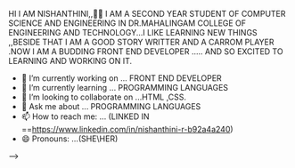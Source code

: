 HI I AM NISHANTHINI,,🔭🌱 
                      I AM A SECOND YEAR STUDENT OF COMPUTER SCIENCE AND ENGINEERING IN DR.MAHALINGAM COLLEGE OF ENGINEERING AND TECHNOLOGY...I LIKE LEARNING NEW THINGS ,,BESIDE THAT I AM A GOOD STORY WRITTER AND A CARROM PLAYER .NOW I AM A BUDDING FRONT END DEVELOPER ..... AND SO EXCITED TO LEARNING AND WORKING ON IT.

- 🔭 I’m currently working on ... FRONT END DEVELOPER
- 🌱 I’m currently learning ... PROGRAMMING LANGUAGES
- 👯 I’m looking to collaborate on ...HTML ,CSS.
- 💬 Ask me about ... PROGRAMMING LANGUAGES
- 📫 How to reach me: ... (LINKED IN ==https://www.linkedin.com/in/nishanthini-r-b92a4a240)
- 😄 Pronouns: ...(SHE\HER)

-->
